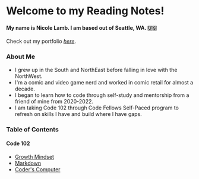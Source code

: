 # Welcome to my **Reading Notes**!

#### **My name is Nicole Lamb. I am based out of Seattle, WA. :us:** 
Check out my portfolio [_here_](https://github.com/Nicole-Lamb).

### About Me
- I grew up in the South and NorthEast before falling in love with the NorthWest.
- I'm a comic and video game nerd and worked in comic retail for almost a decade.
- I began to learn how to code through self-study and mentorship from a friend of mine from 2020-2022. 
- I am taking Code 102 through Code Fellows Self-Paced program to refresh on skills I have and build where I have gaps. 

### Table of Contents

#### Code 102

+ [Growth Mindset](/Growth-Mindset.md)
+ [Markdown](/Markdown.md)
+ [Coder's Computer](/Coders-Computer.md)




